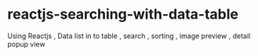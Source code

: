 # reactjs-searching-with-data-table
Using Reactjs , Data list in to table  , search , sorting , image preview , detail popup view
